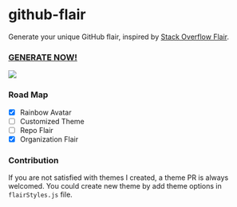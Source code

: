 # github-flair
Generate your unique GitHub flair, inspired by [Stack Overflow Flair](http://stackoverflow.com/users/flair). 

### [GENERATE NOW!](https://umanusorn.github.io/umanusorn/github-flair/) 

![](https://github.com/umanusorn/github-flair/blob/master/sample.PNG)

### Road Map
 - [x] Rainbow Avatar
 - [ ] Customized Theme
 - [ ] Repo Flair
 - [x] Organization Flair
 
### Contribution
If you are not satisfied with themes I created, a theme PR is always welcomed. You could create new theme by add theme options in `flairStyles.js` file.




